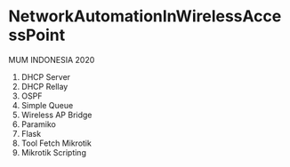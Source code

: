 # NetworkAutomationInWirelessAccessPoint
MUM INDONESIA 2020

1. DHCP Server
2. DHCP Rellay
3. OSPF
4. Simple Queue
5. Wireless AP Bridge
6. Paramiko
7. Flask
8. Tool Fetch Mikrotik
9. Mikrotik Scripting
